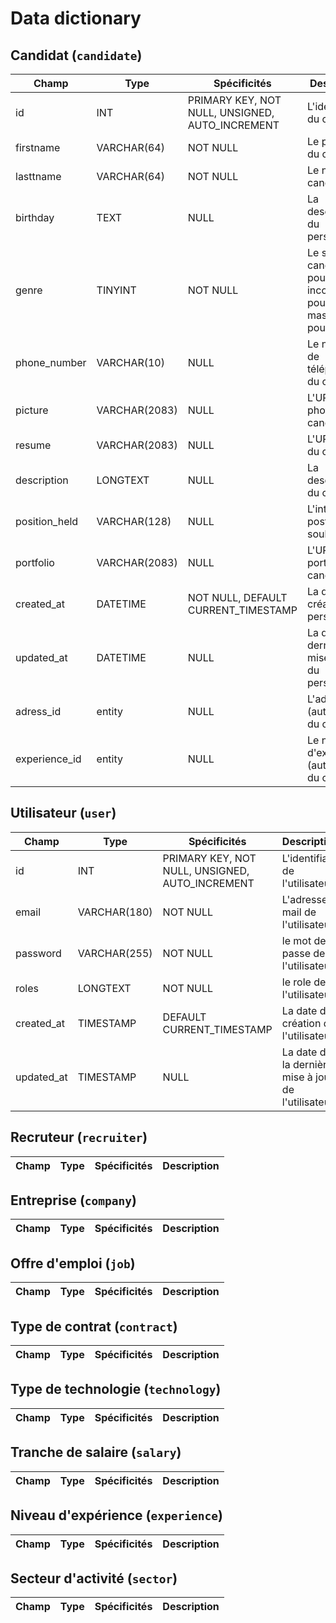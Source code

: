 # Data dictionary

## Candidat (`candidate`)

|Champ|Type|Spécificités|Description|
|-|-|-|-|
|id|INT|PRIMARY KEY, NOT NULL, UNSIGNED, AUTO_INCREMENT|L'identifiant du candidat|
|firstname|VARCHAR(64)|NOT NULL|Le prénom du candidat|
|lasttname|VARCHAR(64)|NOT NULL|Le nom du candidat|
|birthday|TEXT|NULL|La description du personnage|
|genre|TINYINT|NOT NULL|Le sexe du candidat (0 pour inconnu, 1 pour masculin, 2 pour féminin|
|phone_number|VARCHAR(10)|NULL|Le numéro de téléphone du candidat|
|picture|VARCHAR(2083)|NULL|L'URL de la photo du candidat|
|resume|VARCHAR(2083)|NULL|L'URL du CV du candidat|
|description|LONGTEXT|NULL|La description du candidat|
|position_held|VARCHAR(128)|NULL|L'intitulé du poste souhaité|
|portfolio|VARCHAR(2083)|NULL|L'URL du portfolio du candidat|
|created_at|DATETIME|NOT NULL, DEFAULT CURRENT_TIMESTAMP|La date de création du personnage|
|updated_at|DATETIME|NULL|La date de la dernière mise à jour du personnage|
|adress_id|entity|NULL|L'adresse (autre entité) du candidat|
|experience_id|entity|NULL|Le niveau d'expérience (autre entité) du candidat|

## Utilisateur (`user`)

|Champ|Type|Spécificités|Description|
|-|-|-|-|
|id|INT|PRIMARY KEY, NOT NULL, UNSIGNED, AUTO_INCREMENT|L'identifiant de l'utilisateur|
|email|VARCHAR(180)|NOT NULL|L'adresse mail de l'utilisateur|
|password|VARCHAR(255)|NOT NULL|le mot de passe de l'utilisateur|
|roles|LONGTEXT|NOT NULL|le role de l'utilisateur|
|created_at|TIMESTAMP|DEFAULT CURRENT_TIMESTAMP|La date de création de l'utilisateur|
|updated_at|TIMESTAMP|NULL|La date de la dernière mise à jour de l'utilisateur|

## Recruteur (`recruiter`)

|Champ|Type|Spécificités|Description|
|-|-|-|-|

## Entreprise (`company`)

|Champ|Type|Spécificités|Description|
|-|-|-|-|

## Offre d'emploi (`job`)

|Champ|Type|Spécificités|Description|
|-|-|-|-|

## Type de contrat (`contract`)

|Champ|Type|Spécificités|Description|
|-|-|-|-|

## Type de technologie (`technology`)

|Champ|Type|Spécificités|Description|
|-|-|-|-|

## Tranche de salaire (`salary`)

|Champ|Type|Spécificités|Description|
|-|-|-|-|

## Niveau d'expérience (`experience`)

|Champ|Type|Spécificités|Description|
|-|-|-|-|

## Secteur d'activité (`sector`)

|Champ|Type|Spécificités|Description|
|-|-|-|-|
